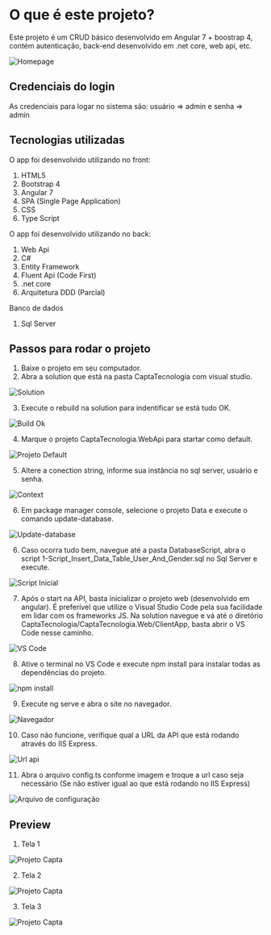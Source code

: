 # O que é este projeto?
Este projeto é um CRUD básico desenvolvido em Angular 7 + boostrap 4, contém autenticação, back-end desenvolvido em .net core, web api, etc.

![Homepage](https://i.ibb.co/ftMgg60/image.png)

## Credenciais do login
As credenciais para logar no sistema são: usuário => admin e senha => admin

## Tecnologias utilizadas
  O app foi desenvolvido utilizando no front:
1. HTML5
2. Bootstrap 4
3. Angular 7
4. SPA (Single Page Application)
5. CSS
6. Type Script

O app foi desenvolvido utilizando no back:
1. Web Api
2. C#
3. Entity Framework
4. Fluent Api (Code First)
5. .net core
6. Arquitetura DDD (Parcial)

Banco de dados
1. Sql Server

## Passos para rodar o projeto
1. Baixe o projeto em seu computador.
2. Abra a solution que está na pasta CaptaTecnologia com visual studio.
>
![Solution](https://i.ibb.co/hBQdRtp/image.png)
>
3. Execute o rebuild na solution para indentificar se está tudo OK.
>
![Build Ok](https://i.ibb.co/pRjJbLZ/image.png)
>
4. Marque o projeto CaptaTecnologia.WebApi para startar como default.
>
![Projeto Default](https://i.ibb.co/DLb33f7/image.png)
>
5. Altere a conection string, informe sua instância no sql server, usuário e senha.
>
![Context](https://i.ibb.co/CPMpRX4/image.png)
>
6. Em package manager console, selecione o projeto Data e execute o comando update-database.
>
![Update-database](https://i.ibb.co/J5WFZGk/image.png)
>
6. Caso ocorra tudo bem, navegue até a pasta DatabaseScript, abra o script 1-Script_Insert_Data_Table_User_And_Gender.sql no Sql Server e execute.
>
![Script Inicial](https://i.ibb.co/PMtThSk/image.png)
>
7. Após o start na API, basta inicializar o projeto web (desenvolvido em angular). É preferível que utilize o Visual Studio Code pela sua facilidade em lidar com os frameworks JS. Na solution navegue e vá até o diretório CaptaTecnologia/CaptaTecnologia.Web/ClientApp, basta abrir o VS Code nesse caminho.
>
![VS Code](https://i.ibb.co/y07cMg2/image.png)
>
8. Ative o terminal no VS Code e execute npm install para instalar todas as dependências do projeto.
>
![npm install](https://i.ibb.co/q5TWVqZ/image.png)
>
9. Execute ng serve e abra o site no navegador.
>
![Navegador](https://i.ibb.co/bQ9L2Hr/image.png)
>
10. Caso não funcione, verifique qual a URL da API que está rodando através do IIS Express.
>
![Url api](https://i.ibb.co/zHfDNdJ/image.png)
>
11. Abra o arquivo config.ts conforme imagem e troque a url caso seja necessário (Se não estiver igual ao que está rodando no IIS Express)
>
![Arquivo de configuração](https://i.ibb.co/ZKKJpc0/image.png)
>

## Preview

1. Tela 1
>
![Projeto Capta](https://i.ibb.co/ftMgg60/image.png)
>
2. Tela 2
>
![Projeto Capta](https://i.ibb.co/zfpWPWd/image.png)
>
3. Tela 3
>
![Projeto Capta](https://i.ibb.co/5R4Jq9h/image.png)
>

